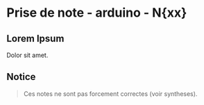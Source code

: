 # Prise de note - arduino - N{xx}

## Lorem Ipsum

Dolor sit amet.

## Notice

> Ces notes ne sont pas forcement correctes (voir syntheses).